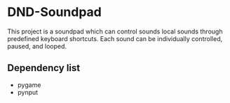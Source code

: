 # DND-Soundpad
This project is a soundpad which can control sounds local sounds through predefined keyboard shortcuts.
Each sound can be individually controlled, paused, and looped. 
## Dependency list
* pygame
* pynput